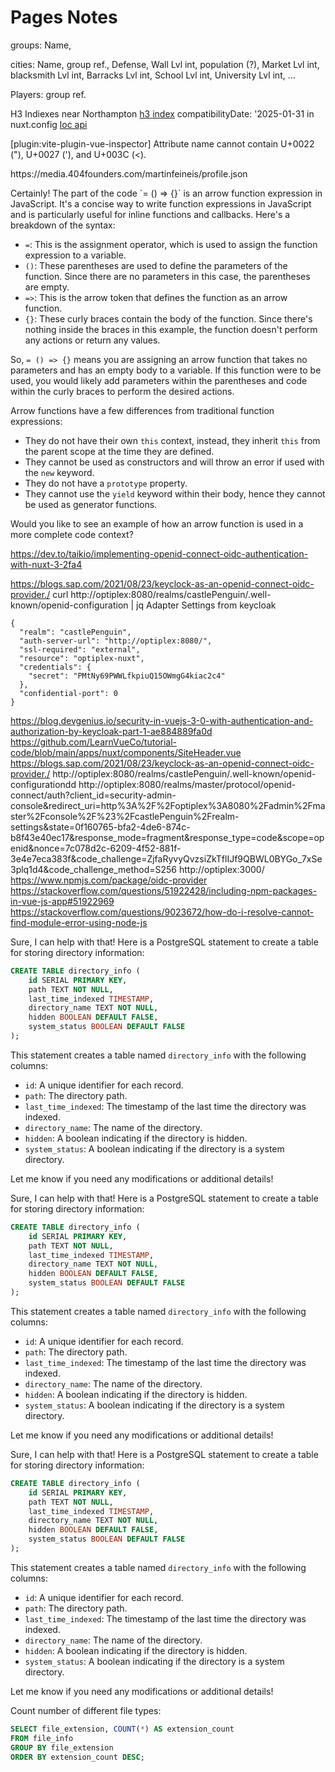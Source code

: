 # Pages Notes

groups:
Name, 

cities:
Name, group ref., Defense, Wall Lvl int, population (?), Market Lvl int, blacksmith Lvl int, Barracks Lvl int, School Lvl int, University Lvl int, ... 

Players:
group ref.

H3 Indiexes near Northampton 
[h3 index](https://h3geo.org/#hex=882a1224b7fffff%2C+882a1224b3fffff%2C+882a1224b1fffff%2C+882a1224b5fffff%2C+882a135a49fffff%2C+882a135a4bfffff%2C+882a135a41fffff%2C+882a135a43fffff%2C+882a135a5dfffff%2C+882a135a59fffff%2C+882a135165fffff%2C+882a13516dfffff%2C+882a1224bbfffff%2C+882a1224bdfffff%2C+882a135a51fffff%2C+882a135a5bfffff%2C+882a135167fffff%2C+882a135a55fffff)
compatibilityDate: '2025-01-31 in nuxt.config
[loc api](https://pages.rjo.me/api/loc?h3index=882a1224b7fffff)

[plugin:vite-plugin-vue-inspector] Attribute name cannot contain U+0022 ("), U+0027 ('), and U+003C (<).
<p>https://media.404founders.com/martinfeineis/profile.json</p>
Certainly! The part of the code `= () => {}` is an arrow function expression in JavaScript. It's a concise way to write function expressions in JavaScript and is particularly useful for inline functions and callbacks. Here's a breakdown of the syntax:

- `=`: This is the assignment operator, which is used to assign the function expression to a variable.
- `()`: These parentheses are used to define the parameters of the function. Since there are no parameters in this case, the parentheses are empty.
- `=>`: This is the arrow token that defines the function as an arrow function.
- `{}`: These curly braces contain the body of the function. Since there's nothing inside the braces in this example, the function doesn't perform any actions or return any values.

So, `= () => {}` means you are assigning an arrow function that takes no parameters and has an empty body to a variable. If this function were to be used, you would likely add parameters within the parentheses and code within the curly braces to perform the desired actions.

Arrow functions have a few differences from traditional function expressions:
- They do not have their own `this` context, instead, they inherit `this` from the parent scope at the time they are defined.
- They cannot be used as constructors and will throw an error if used with the `new` keyword.
- They do not have a `prototype` property.
- They cannot use the `yield` keyword within their body, hence they cannot be used as generator functions.

Would you like to see an example of how an arrow function is used in a more complete code context?



https://dev.to/taikio/implementing-openid-connect-oidc-authentication-with-nuxt-3-2fa4

https://blogs.sap.com/2021/08/23/keyclock-as-an-openid-connect-oidc-provider./
curl http://optiplex:8080/realms/castlePenguin/.well-known/openid-configuration | jq
Adapter Settings from keycloak
```
{
  "realm": "castlePenguin",
  "auth-server-url": "http://optiplex:8080/",
  "ssl-required": "external",
  "resource": "optiplex-nuxt",
  "credentials": {
    "secret": "PMtNy69PWWLfkpiuQ15OWmgG4kiac2c4"
  },
  "confidential-port": 0
}
```
https://blog.devgenius.io/security-in-vuejs-3-0-with-authentication-and-authorization-by-keycloak-part-1-ae884889fa0d
https://github.com/LearnVueCo/tutorial-code/blob/main/apps/nuxt/components/SiteHeader.vue
https://blogs.sap.com/2021/08/23/keyclock-as-an-openid-connect-oidc-provider./
http://optiplex:8080/realms/castlePenguin/.well-known/openid-configurationdd
http://optiplex:8080/realms/master/protocol/openid-connect/auth?client_id=security-admin-console&redirect_uri=http%3A%2F%2Foptiplex%3A8080%2Fadmin%2Fmaster%2Fconsole%2F%23%2FcastlePenguin%2Frealm-settings&state=0f160765-bfa2-4de6-874c-b8f43e40ec17&response_mode=fragment&response_type=code&scope=openid&nonce=7c078d2c-6209-4f52-881f-3e4e7eca383f&code_challenge=ZjfaRyvyQvzsiZkTflIJf9QBWL0BYGo_7xSe3plq1d4&code_challenge_method=S256
http://optiplex:3000/
https://www.npmjs.com/package/oidc-provider
https://stackoverflow.com/questions/51922428/including-npm-packages-in-vue-js-app#51922969
https://stackoverflow.com/questions/9023672/how-do-i-resolve-cannot-find-module-error-using-node-js


Sure, I can help with that! Here is a PostgreSQL statement to create a table for storing directory information:

```sql
CREATE TABLE directory_info (
    id SERIAL PRIMARY KEY,
    path TEXT NOT NULL,
    last_time_indexed TIMESTAMP,
    directory_name TEXT NOT NULL,
    hidden BOOLEAN DEFAULT FALSE,
    system_status BOOLEAN DEFAULT FALSE
);
```

This statement creates a table named `directory_info` with the following columns:
- `id`: A unique identifier for each record.
- `path`: The directory path.
- `last_time_indexed`: The timestamp of the last time the directory was indexed.
- `directory_name`: The name of the directory.
- `hidden`: A boolean indicating if the directory is hidden.
- `system_status`: A boolean indicating if the directory is a system directory.

Let me know if you need any modifications or additional details!

Sure, I can help with that! Here is a PostgreSQL statement to create a table for storing directory information:

```sql
CREATE TABLE directory_info (
    id SERIAL PRIMARY KEY,
    path TEXT NOT NULL,
    last_time_indexed TIMESTAMP,
    directory_name TEXT NOT NULL,
    hidden BOOLEAN DEFAULT FALSE,
    system_status BOOLEAN DEFAULT FALSE
);
```

This statement creates a table named `directory_info` with the following columns:
- `id`: A unique identifier for each record.
- `path`: The directory path.
- `last_time_indexed`: The timestamp of the last time the directory was indexed.
- `directory_name`: The name of the directory.
- `hidden`: A boolean indicating if the directory is hidden.
- `system_status`: A boolean indicating if the directory is a system directory.

Let me know if you need any modifications or additional details!

Sure, I can help with that! Here is a PostgreSQL statement to create a table for storing directory information:

```sql
CREATE TABLE directory_info (
    id SERIAL PRIMARY KEY,
    path TEXT NOT NULL,
    last_time_indexed TIMESTAMP,
    directory_name TEXT NOT NULL,
    hidden BOOLEAN DEFAULT FALSE,
    system_status BOOLEAN DEFAULT FALSE
);
```

This statement creates a table named `directory_info` with the following columns:
- `id`: A unique identifier for each record.
- `path`: The directory path.
- `last_time_indexed`: The timestamp of the last time the directory was indexed.
- `directory_name`: The name of the directory.
- `hidden`: A boolean indicating if the directory is hidden.
- `system_status`: A boolean indicating if the directory is a system directory.

Let me know if you need any modifications or additional details!


Count number of different file types:
```sql
SELECT file_extension, COUNT(*) AS extension_count
FROM file_info
GROUP BY file_extension
ORDER BY extension_count DESC;
```
